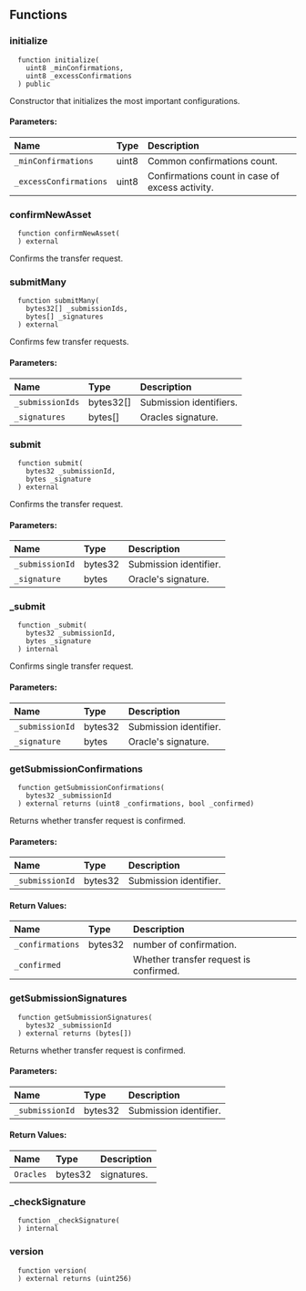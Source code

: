 


## Functions
### initialize
```solidity
  function initialize(
    uint8 _minConfirmations,
    uint8 _excessConfirmations
  ) public
```

Constructor that initializes the most important configurations.

#### Parameters:
| Name | Type | Description                                                          |
| :--- | :--- | :------------------------------------------------------------------- |
|`_minConfirmations` | uint8 | Common confirmations count.
|`_excessConfirmations` | uint8 | Confirmations count in case of excess activity.

### confirmNewAsset
```solidity
  function confirmNewAsset(
  ) external
```

Confirms the transfer request.


### submitMany
```solidity
  function submitMany(
    bytes32[] _submissionIds,
    bytes[] _signatures
  ) external
```

Confirms few transfer requests.

#### Parameters:
| Name | Type | Description                                                          |
| :--- | :--- | :------------------------------------------------------------------- |
|`_submissionIds` | bytes32[] | Submission identifiers.
|`_signatures` | bytes[] | Oracles signature.

### submit
```solidity
  function submit(
    bytes32 _submissionId,
    bytes _signature
  ) external
```

Confirms the transfer request.

#### Parameters:
| Name | Type | Description                                                          |
| :--- | :--- | :------------------------------------------------------------------- |
|`_submissionId` | bytes32 | Submission identifier.
|`_signature` | bytes | Oracle's signature.

### _submit
```solidity
  function _submit(
    bytes32 _submissionId,
    bytes _signature
  ) internal
```

Confirms single transfer request.

#### Parameters:
| Name | Type | Description                                                          |
| :--- | :--- | :------------------------------------------------------------------- |
|`_submissionId` | bytes32 | Submission identifier.
|`_signature` | bytes | Oracle's signature.

### getSubmissionConfirmations
```solidity
  function getSubmissionConfirmations(
    bytes32 _submissionId
  ) external returns (uint8 _confirmations, bool _confirmed)
```

Returns whether transfer request is confirmed.

#### Parameters:
| Name | Type | Description                                                          |
| :--- | :--- | :------------------------------------------------------------------- |
|`_submissionId` | bytes32 | Submission identifier.

#### Return Values:
| Name                           | Type          | Description                                                                  |
| :----------------------------- | :------------ | :--------------------------------------------------------------------------- |
|`_confirmations`| bytes32 | number of confirmation.
|`_confirmed`|  | Whether transfer request is confirmed.
### getSubmissionSignatures
```solidity
  function getSubmissionSignatures(
    bytes32 _submissionId
  ) external returns (bytes[])
```

Returns whether transfer request is confirmed.

#### Parameters:
| Name | Type | Description                                                          |
| :--- | :--- | :------------------------------------------------------------------- |
|`_submissionId` | bytes32 | Submission identifier.

#### Return Values:
| Name                           | Type          | Description                                                                  |
| :----------------------------- | :------------ | :--------------------------------------------------------------------------- |
|`Oracles`| bytes32 | signatures.
### _checkSignature
```solidity
  function _checkSignature(
  ) internal
```




### version
```solidity
  function version(
  ) external returns (uint256)
```




